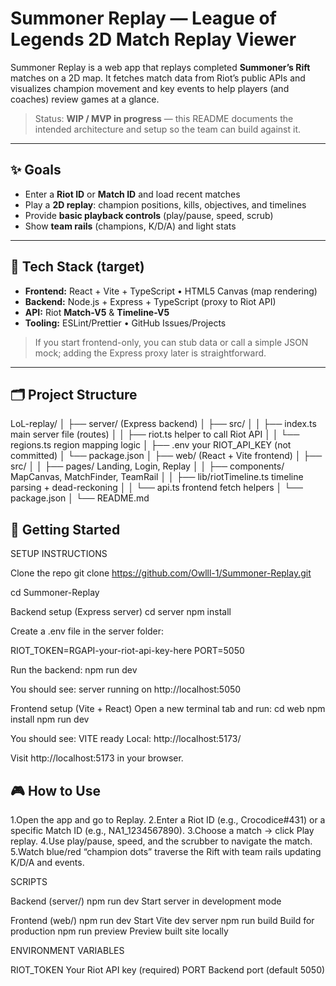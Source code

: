 # Summoner Replay — League of Legends 2D Match Replay Viewer

Summoner Replay is a web app that replays completed **Summoner’s Rift** matches on a 2D map. It fetches match data from Riot’s public APIs and visualizes champion movement and key events to help players (and coaches) review games at a glance.

> Status: **WIP / MVP in progress** — this README documents the intended architecture and setup so the team can build against it.

---

## ✨ Goals

- Enter a **Riot ID** or **Match ID** and load recent matches
- Play a **2D replay**: champion positions, kills, objectives, and timelines
- Provide **basic playback controls** (play/pause, speed, scrub)
- Show **team rails** (champions, K/D/A) and light stats

---

## 🧰 Tech Stack (target)

- **Frontend:** React + Vite + TypeScript • HTML5 Canvas (map rendering)
- **Backend:** Node.js + Express + TypeScript (proxy to Riot API)
- **API:** Riot **Match-V5** & **Timeline-V5**
- **Tooling:** ESLint/Prettier • GitHub Issues/Projects

> If you start frontend-only, you can stub data or call a simple JSON mock; adding the Express proxy later is straightforward.

---

## 🗂️ Project Structure


LoL-replay/
│
├── server/ (Express backend)
│ ├── src/
│ │ ├── index.ts main server file (routes)
│ │ ├── riot.ts helper to call Riot API
│ │ └── regions.ts region mapping logic
│ ├── .env your RIOT_API_KEY (not committed)
│ └── package.json
│
├── web/ (React + Vite frontend)
│ ├── src/
│ │ ├── pages/ Landing, Login, Replay
│ │ ├── components/ MapCanvas, MatchFinder, TeamRail
│ │ ├── lib/riotTimeline.ts timeline parsing + dead-reckoning
│ │ └── api.ts frontend fetch helpers
│ └── package.json
│
└── README.md

## 🚀 Getting Started
SETUP INSTRUCTIONS

Clone the repo
git clone https://github.com/Owlll-1/Summoner-Replay.git

cd Summoner-Replay

Backend setup (Express server)
cd server
npm install

Create a .env file in the server folder:

RIOT_TOKEN=RGAPI-your-riot-api-key-here
PORT=5050

Run the backend:
npm run dev

You should see:
server running on http://localhost:5050

Frontend setup (Vite + React)
Open a new terminal tab and run:
cd web
npm install
npm run dev

You should see:
VITE ready
Local: http://localhost:5173/

Visit http://localhost:5173
 in your browser.

## 🎮 How to Use

1.Open the app and go to Replay.
2.Enter a Riot ID (e.g., Crocodice#431) or a specific Match ID (e.g., NA1_1234567890).
3.Choose a match → click Play replay.
4.Use play/pause, speed, and the scrubber to navigate the match.
5.Watch blue/red “champion dots” traverse the Rift with team rails updating K/D/A and events.

SCRIPTS

Backend (server/)
npm run dev Start server in development mode

Frontend (web/)
npm run dev Start Vite dev server
npm run build Build for production
npm run preview Preview built site locally

ENVIRONMENT VARIABLES

RIOT_TOKEN Your Riot API key (required)
PORT Backend port (default 5050)
